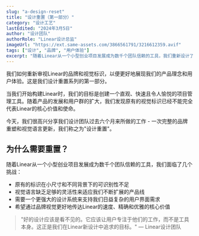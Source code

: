 ```yaml
---
slug: "a-design-reset"
title: "设计重置（第一部分）"
category: "设计工艺"
lastEdited: "2024年3月5日"
author: "设计团队"
authorRole: "Linear设计总监"
imageUrl: "https://ext.same-assets.com/3866561791/3216612359.avif"
tags: ["设计", "品牌", "用户体验"]
excerpt: "随着Linear从一个小型创业项目发展成为数千个团队信赖的工具，我们重新设计了品牌视觉标识，以更好地传达Linear的速度、精确和优雅的核心价值。"
---
```


我们如何重新审视Linear的品牌和视觉标识，以便更好地展现我们的产品理念和用户体验。这是我们设计重置系列的第一部分。

当我们开始构建Linear时，我们的目标是创建一个直观、快速且令人愉悦的项目管理工具。随着产品的发展和用户群的扩大，我们发现原有的视觉标识已经不能完全代表Linear的核心价值和使命。

今天，我们很高兴分享我们设计团队过去六个月来所做的工作 - 一次完整的品牌重塑和视觉语言更新，我们称之为"设计重置"。

## 为什么需要重置？

随着Linear从一个小型创业项目发展成为数千个团队信赖的工具，我们面临了几个挑战：

- 原有的标识在小尺寸和不同背景下的可识别性不足
- 视觉语言缺乏足够的灵活性来适应我们不断扩展的产品线
- 需要一个更强大的设计系统来支持我们日益复杂的用户界面需求
- 希望通过品牌视觉更好地传达Linear的速度、精确和优雅的核心价值

> "好的设计应该是看不见的。它应该让用户专注于他们的工作，而不是工具本身。这正是我们在Linear新设计中追求的目标。"
> — Linear设计团队
